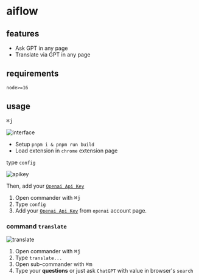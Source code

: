 # aiflow

## features

- Ask GPT in any page
- Translate via GPT in any page

## requirements

`node>=16`

## usage

<kbd>⌘</kbd><kbd>j</kbd>

![interface](https://user-images.githubusercontent.com/6839576/231208205-f25644bf-a874-466a-b35b-01d26721b310.png)

- Setup `pnpm i & pnpm run build`
- Load extension in `chrome` extension page

type `config`

![apikey](https://user-images.githubusercontent.com/6839576/231208385-e0d07584-b9fd-4b54-bf2e-fd20da0ed7f8.png)

Then, add your [`Openai Api Key`](https://platform.openai.com/overview)

1. Open commander with <kbd>⌘</kbd><kbd>j</kbd>
2. Type `config`
3. Add your [`Openai Api Key`](https://platform.openai.com/overview) from `openai` account page.

### command `translate`

![translate](https://user-images.githubusercontent.com/6839576/231209172-cd6bb738-43c1-40b1-93cd-b047e028e2dc.png)

1. Open commander with <kbd>⌘</kbd><kbd>j</kbd>
2. Type `translate...`
3. Open sub-commander with <kbd>⌘</kbd><kbd>m</kbd>
4. Type your **questions** or just ask `ChatGPT` with value in browser's `search`